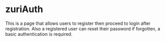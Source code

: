 # zuriAuth

This is a page that allows users to register then proceed to login after registration. 
Also a registered user can reset their password if forgotten, a basic authentication is required. 
